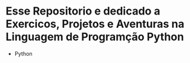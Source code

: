 # Esse Repositorio e dedicado a Exercicos, Projetos e Aventuras na Linguagem de Programção Python 

- Python
  
